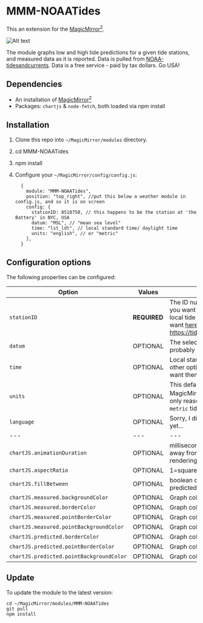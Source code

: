 # MMM-NOAATides

This an extension for the [MagicMirror<sup>2</sup>](https://github.com/MagicMirrorOrg/MagicMirror).

![Alt text](Capture.PNG?raw=true "MMM-NOAATides screenshot")

The module graphs low and high tide predictions for a given tide stations, and measured data as it is reported. Data is pulled from [NOAA-tidesandcurrents](https://tidesandcurrents.noaa.gov/map/index.html). Data is a free service - paid by tax dollars. Go USA!

## Dependencies

* An installation of [MagicMirror<sup>2</sup>](https://github.com/MagicMirrorOrg/MagicMirror)
* Packages: `chartjs` & `node-fetch`, both loaded via npm install

## Installation

1. Clone this repo into `~/MagicMirror/modules` directory.
2. cd MMM-NOAATides
3. npm install
4. Configure your `~/MagicMirror/config/config.js`:

    ```
      {
        module: "MMM-NOAATides",
        position: "top_right", //put this below a weather module in config.js, and so it is on screen
        config: {
          stationID: 8518750, // this happens to be the station at 'the Battery' in NYC, USA
          datum: "MSL", // "mean sea level"
          time: "lst_ldt", // local standard time/ daylight time
          units: "english", // or "metric"
        },
      }
    ```

## Configuration options

The following properties can be configured:

| **Option** | **Values** | **Description** |
| --- | --- | --- |
| `stationID` | **REQUIRED** | The ID number of the NOAA tide station you want to graph. You can find your local tide station, and the code you want [here](https://tidesandcurrents.noaa.gov/map/index.html). https://tidesandcurrents.noaa.gov/map/
| `datum` | OPTIONAL | The selected is "[mean sea level](https://tidesandcurrents.noaa.gov/datum_options.html)." You probably want to stick to that option.
| `time` | OPTIONAL | Local standard time/ daylight time -- other options available, but you don't want them...
| `units` | OPTIONAL | This defaults to whatever your MagicMirror<sup>2</sup> units are set to be. The only reason to use is to switch to `metric` tide-heights.
| `language` | OPTIONAL | Sorry, I didn't do anything with this yet...
| --- | --- | --- |
| `chartJS.animationDuration` | OPTIONAL | milliseconds to expand datapoints away from zero on the X axis, every rendering
| `chartJS.aspectRatio` | OPTIONAL | 1=square graph, >1=wider, <1=taller 
| `chartJS.fillBetween` | OPTIONAL | boolean colors-in area between predicted and measured data
| `chartJS.measured.backgroundColor` | OPTIONAL | Graph color options [read more](https://www.chartjs.org/docs/latest/general/colors.html)
| `chartJS.measured.borderColor` | OPTIONAL | Graph color options [read more](https://www.chartjs.org/docs/latest/general/colors.html)
| `chartJS.measured.pointBorderColor` | OPTIONAL | Graph color options [read more](https://www.chartjs.org/docs/latest/general/colors.html)
| `chartJS.measured.pointBackgroundColor` | OPTIONAL | Graph color options [read more](https://www.chartjs.org/docs/latest/general/colors.html)
| `chartJS.predicted.borderColor` | OPTIONAL | Graph color options [read more](https://www.chartjs.org/docs/latest/general/colors.html)
| `chartJS.predicted.pointBorderColor` | OPTIONAL | Graph color options [read more](https://www.chartjs.org/docs/latest/general/colors.html)
| `chartJS.predicted.pointBackgroundColor` | OPTIONAL | Graph color options [read more](https://www.chartjs.org/docs/latest/general/colors.html)

## Update
To update the module to the latest version:

```
cd ~/MagicMirror/modules/MMM-NOAATides
git pull
npm install
```
